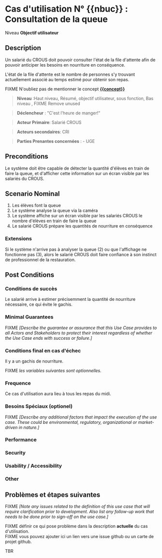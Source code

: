 # Cas d'utilisation N° {{nbuc}} :  Consultation de la queue

Niveau __Objectif utilisateur__

## Description

Un salarié du CROUS doit pouvoir consulter l'état de la file d'attente afin de pouvoir 
anticiper les besoins en nourriture en conséquence.

L'état de la file d'attente est le nombre de personnes s'y trouvant actuellement associé au temps estimé pour obtenir son repas.

FIXME N'oubliez pas de mentionner le concept **[{{concept}}](https://github.com/PremierLangage/plconception/blob/master/conception/concept/{{concept}}.md)**  

> **Niveau** :Haut niveau, Résumé, objectif utilisateur, sous fonction, Bas niveau , FIXME Remove unused   

> **Déclencheur** : "C'est l'heure de manger!" 

> **Acteur Primaire**: Salarié CROUS

> **Acteurs secondaires**: CRI

> **Parties Prenantes concernées** :  - UGE
 
 
## Preconditions

Le système doit être capable de détecter la quantité d'élèves en train de faire la queue, et d'afficher cette
information sur un écran visible par les salariés du CROUS.


## Scenario Nominal

1.	Les élèves font la queue
2.	Le système analyse la queue via la caméra
3.	Le système affiche sur un écran visible par les salariés CROUS le nombre d'élèves en train de faire la queue
4.	Le salarié CROUS prépare les quantités de nourriture en conséquence

### Extensions

Si le système n'arrive pas à analyser la queue (2) ou que l'affichage ne fonctionne pas (3), alors le salarié CROUS 
doit faire confiance à son instinct de professionnel de la restauration.

## Post Conditions
### Conditions de succès 

Le salarié arrive à estimer précisemment la quantité de nourriture nécessaire, ce qui évite le gachis. 

### Minimal Guarantees

FIXME _[Describe the guarantee or assurance that this Use Case provides to all Actors and Stakeholders to protect their interest regardless of whether the Use Case ends with success or failure.]_

### Conditions final en cas d'échec

Il y a un gachis de nourriture.


FIXME _les variables suivantes sont optionnelles._

### Frequence

Ce cas d'utilisation aura lieu à tous les repas du midi.

### Besoins Spéciaux (optionel)  
FIXME _[Describe any additional factors that impact the execution of the use case. These could be environmental, regulatory, organizational or market-driven in nature.]_  
### Performance  
###	Security  
###	Usability / Accessibility  
###	Other  

##	Problèmes et étapes suivantes  
FIXME _[Note any issues related to the definition of this use case that will require clarification prior to development. Also list any follow-up work that needs to be done prior to sign-off on the use case.]_  

FIXME définir ce qui pose problème dans la description **actuelle** du cas d'utilisation.  
FIXME vous pouvez ajouter ici un lien vers une issue github ou un carte de projet github.

TBR
